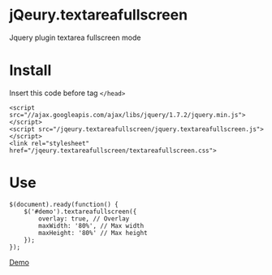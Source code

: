jQeury.textareafullscreen
=============

Jquery plugin textarea fullscreen mode

# Install
Insert this code before tag `</head>`
```
<script src="//ajax.googleapis.com/ajax/libs/jquery/1.7.2/jquery.min.js"></script>
<script src="/jqeury.textareafullscreen/jquery.textareafullscreen.js"></script>
<link rel="stylesheet" href="/jqeury.textareafullscreen/textareafullscreen.css">
```
# Use
```
$(document).ready(function() {
	$('#demo').textareafullscreen({
		overlay: true, // Overlay
		maxWidth: '80%', // Max width
		maxHeight: '80%' // Max height
	});
});
```
[Demo](http://creoart.github.io/jqeury.textareafullscreen)
